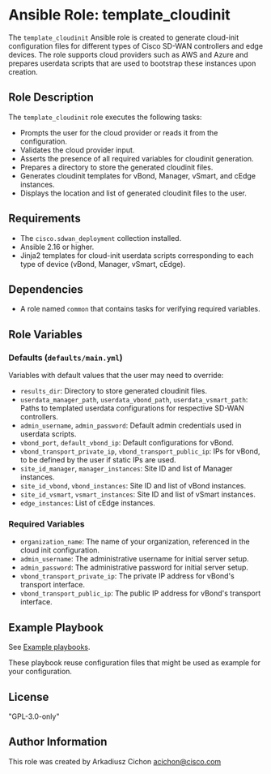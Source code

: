 # Ansible Role: template_cloudinit

The `template_cloudinit` Ansible role is created to generate cloud-init configuration files for different types of Cisco SD-WAN controllers and edge devices. The role supports cloud providers such as AWS and Azure and prepares userdata scripts that are used to bootstrap these instances upon creation.

## Role Description

The `template_cloudinit` role executes the following tasks:

- Prompts the user for the cloud provider or reads it from the configuration.
- Validates the cloud provider input.
- Asserts the presence of all required variables for cloudinit generation.
- Prepares a directory to store the generated cloudinit files.
- Generates cloudinit templates for vBond, Manager, vSmart, and cEdge instances.
- Displays the location and list of generated cloudinit files to the user.

## Requirements

- The `cisco.sdwan_deployment` collection installed.
- Ansible 2.16 or higher.
- Jinja2 templates for cloud-init userdata scripts corresponding to each type of device (vBond, Manager, vSmart, cEdge).

## Dependencies

- A role named `common` that contains tasks for verifying required variables.

## Role Variables

### Defaults (`defaults/main.yml`)

Variables with default values that the user may need to override:

- `results_dir`: Directory to store generated cloudinit files.
- `userdata_manager_path`, `userdata_vbond_path`, `userdata_vsmart_path`: Paths to templated userdata configurations for respective SD-WAN controllers.
- `admin_username`, `admin_password`: Default admin credentials used in userdata scripts.
- `vbond_port`, `default_vbond_ip`: Default configurations for vBond.
- `vbond_transport_private_ip`, `vbond_transport_public_ip`: IPs for vBond, to be defined by the user if static IPs are used.
- `site_id_manager`, `manager_instances`: Site ID and list of Manager instances.
- `site_id_vbond`, `vbond_instances`: Site ID and list of vBond instances.
- `site_id_vsmart`, `vsmart_instances`: Site ID and list of vSmart instances.
- `edge_instances`: List of cEdge instances.

### Required Variables

- `organization_name`: The name of your organization, referenced in the cloud init configuration.
- `admin_username`: The administrative username for initial server setup.
- `admin_password`: The administrative password for initial server setup.
- `vbond_transport_private_ip`: The private IP address for vBond's transport interface.
- `vbond_transport_public_ip`: The public IP address for vBond's transport interface.

## Example Playbook

See [Example playbooks](https://github.com/cisco-en-programmability/ansible-collection-sdwan-deployment/tree/main/playbooks).

These playbook reuse configuration files that might be used as example for your configuration.

## License

"GPL-3.0-only"

## Author Information

This role was created by Arkadiusz Cichon <acichon@cisco.com>
